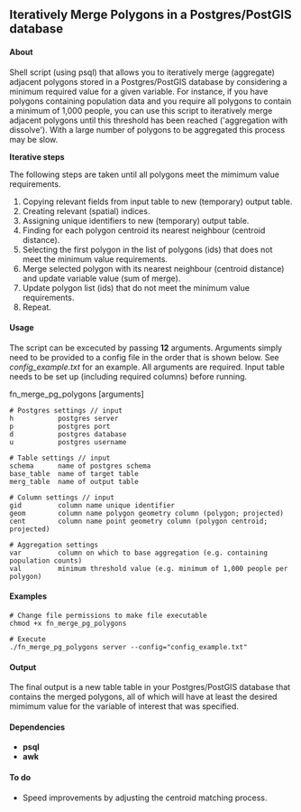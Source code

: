 ## Iteratively Merge Polygons in a Postgres/PostGIS database

#### About
Shell script (using psql) that allows you to iteratively merge (aggregate) adjacent polygons stored in a Postgres/PostGIS database by considering a minimum required value for a given variable. For instance, if you have polygons containing population data and you require all polygons to contain a minimum of 1,000 people, you can use this script to iteratively merge adjacent polygons until this threshold has been reached ('aggregation with dissolve'). With a large number of polygons to be aggregated this process may be slow. 

__Iterative steps__

The following steps are taken until all polygons meet the mimimum value requirements.

1. Copying relevant fields from input table to new (temporary) output table.
2. Creating relevant (spatial) indices.
3. Assigning unique identifiers to new (temporary) output table.
4. Finding for each polygon centroid its nearest neighbour (centroid distance).
5. Selecting the first polygon in the list of polygons (ids) that does not meet the minimum value requirements.
6. Merge selected polygon with its nearest neighbour (centroid distance) and update variable value (sum of merge).
7. Update polygon list (ids) that do not meet the minimum value requirements.
8. Repeat.

#### Usage
The script can be excecuted by passing __12__ arguments. Arguments simply need to be provided to a config file in the
order that is shown below. See _config_example.txt_ for an example. All arguments are required. Input table needs to be set up (including required columns) before running. 

  fn_merge_pg_polygons [arguments]
    
    # Postgres settings // input
    h           postgres server
    p           postgres port
    d           postgres database
    u           postgres username
    
    # Table settings // input
    schema      name of postgres schema
    base_table  name of target table
    merg_table  name of output table
    
    # Column settings // input
    gid         column name unique identifier 
    geom        column name polygon geometry column (polygon; projected)
    cent        column name point geometry column (polygon centroid; projected)
    
    # Aggregation settings
    var         column on which to base aggregation (e.g. containing population counts)
    val         minimum threshold value (e.g. minimum of 1,000 people per polygon)

#### Examples

    # Change file permissions to make file executable
    chmod +x fn_merge_pg_polygons

    # Execute
    ./fn_merge_pg_polygons server --config="config_example.txt"

#### Output
The final output is a new table table in your Postgres/PostGIS database that contains the merged polygons, all of which will have at least the desired mimimum value for the variable of interest that was specified.

#### Dependencies
* __psql__ 
* __awk__

#### To do
* Speed improvements by adjusting the centroid matching process.

